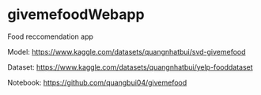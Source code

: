 # givemefoodWebapp
Food reccomendation app

Model: https://www.kaggle.com/datasets/quangnhatbui/svd-givemefood

Dataset: https://www.kaggle.com/datasets/quangnhatbui/yelp-fooddataset 

Notebook: https://github.com/quangbui04/givemefood
